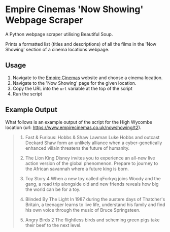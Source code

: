 # Empire Cinemas 'Now Showing' Webpage Scraper
A Python webpage scraper utilising Beautiful Soup.

Prints a formatted list (titles and descriptions) of all the films in the 'Now Showing' section of a cinema locations webpage.

## Usage
1. Navigate to the [Empire Cinemas](https://www.empirecinemas.co.uk/) website and choose a cinema location.
2. Navigate to the 'Now Showing' page for the given location.
3. Copy the URL into the `url` variable at the top of the script
4. Run the script

## Example Output
What follows is an example output of the script for the High Wycombe location (url: <https://www.empirecinemas.co.uk/nowshowing/t2>).

>1) Fast & Furious: Hobbs & Shaw
>Lawman Luke Hobbs and outcast Deckard Shaw form an unlikely alliance when a cyber-genetically enhanced villain threatens the future of humanity.
>
>2) The Lion King
>Disney invites you to experience an all-new live action version of the global phenomenon.  Prepare to journey to the African savannah where a future king is born.
>
>3) Toy Story 4
>When a new toy called qForkyq joins Woody and the gang, a road trip alongside old and new friends reveals how big the world can be for a toy.
>  
>4) Blinded By The Light
>In 1987 during the austere days of Thatcher's Britain, a teenager learns to live life, understand his family and find his own voice through the music of Bruce Springsteen.
>
>5) Angry Birds 2
>The flightless birds and scheming green pigs take their beef to the next level.